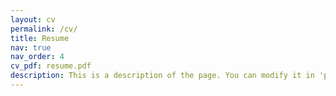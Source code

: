 ```yaml
---
layout: cv
permalink: /cv/
title: Resume
nav: true
nav_order: 4
cv_pdf: resume.pdf
description: This is a description of the page. You can modify it in 'pages/_cv.md'. You can also change or remove the top pdf download button.
---
```

